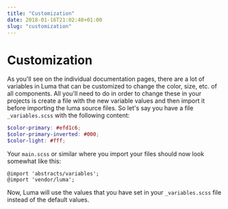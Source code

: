 ```yaml
---
title: "Customization"
date: 2018-01-16T21:02:48+01:00
slug: "customization"
---
```


# Customization

As you'll see on the individual documentation pages, there are a lot of variables in Luma that can be customized to change
the color, size, etc. of all components. All you'll need to do in order to change these in your projects is create a file
with the new variable values and then import it before importing the luma source files.
So let's say you have a file `_variables.scss` with the following content:

```scss
$color-primary: #efd1c6;
$color-primary-inverted: #000;
$color-light: #fff;
```

Your `main.scss` or similar where you import your files should now look somewhat like this:

```
@import 'abstracts/variables';
@import 'vendor/luma';
```
Now, Luma will use the values that you have set in your `_variables.scss` file instead of the default values.

